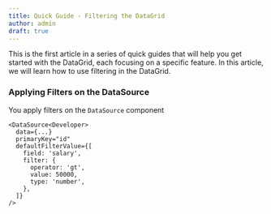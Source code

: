 ```yaml
---
title: Quick Guide - Filtering the DataGrid
author: admin
draft: true
---
```


This is the first article in a series of quick guides that will help you get started with the DataGrid, each focusing on a specific feature. In this article, we will learn how to use filtering in the DataGrid.

### Applying Filters on the DataSource

You apply filters on the `DataSource` component

```tsx {4-11} title="Specifying an initial filter value for the DataSource"
<DataSource<Developer>
  data={...}
  primaryKey="id"
  defaultFilterValue={[
    field: 'salary',
    filter: {
      operator: 'gt',
      value: 50000,
      type: 'number',
    },
  ]}
/>
```
